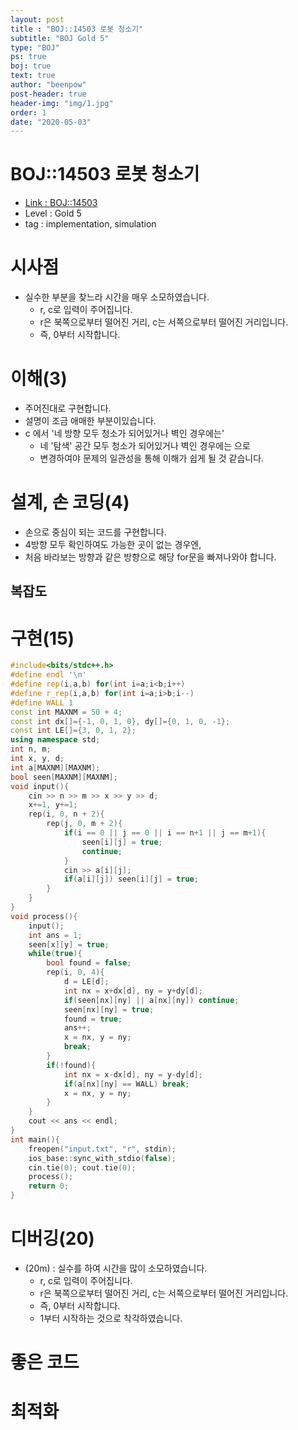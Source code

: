 ```yaml
---
layout: post
title : "BOJ::14503 로봇 청소기"
subtitle: "BOJ Gold 5"
type: "BOJ"
ps: true
boj: true
text: true
author: "beenpow"
post-header: true
header-img: "img/1.jpg"
order: 1
date: "2020-05-03"
---
```

# BOJ::14503 로봇 청소기
- [Link : BOJ::14503](https://www.acmicpc.net/problem/14503)
- Level : Gold 5
- tag : implementation, simulation

# 시사점
- 실수한 부분을 찾느라 시간을 매우 소모하였습니다.
  - r, c로 입력이 주어집니다.
  - r은 북쪽으로부터 떨어진 거리, c는 서쪽으로부터 떨어진 거리입니다.
  - 즉, 0부터 시작합니다.

# 이해(3)
- 주어진대로 구현합니다.
- 설명이 조금 애매한 부분이있습니다.
- c 에서 '네 방향 모두 청소가 되어있거나 벽인 경우에는'
  - 네 '탐색' 공간 모두 청소가 되어있거나 벽인 경우에는 으로
  - 변경하여야 문제의 일관성을 통해 이해가 쉽게 될 것 같습니다.

# 설계, 손 코딩(4)
- 손으로 중심이 되는 코드를 구현합니다.
- 4방향 모두 확인하여도 가능한 곳이 없는 경우엔,
- 처음 바라보는 방향과 같은 방향으로 해당 for문을 빠져나와야 합니다.

## 복잡도


# 구현(15)

```cpp
#include<bits/stdc++.h>
#define endl '\n'
#define rep(i,a,b) for(int i=a;i<b;i++)
#define r_rep(i,a,b) for(int i=a;i>b;i--)
#define WALL 1
const int MAXNM = 50 + 4;
const int dx[]={-1, 0, 1, 0}, dy[]={0, 1, 0, -1};
const int LE[]={3, 0, 1, 2};
using namespace std;
int n, m;
int x, y, d;
int a[MAXNM][MAXNM];
bool seen[MAXNM][MAXNM];
void input(){
    cin >> n >> m >> x >> y >> d;
    x+=1, y+=1;
    rep(i, 0, n + 2){
        rep(j, 0, m + 2){
            if(i == 0 || j == 0 || i == n+1 || j == m+1){
                seen[i][j] = true;
                continue;
            }
            cin >> a[i][j];
            if(a[i][j]) seen[i][j] = true;
        }
    }
}
void process(){
    input();
    int ans = 1;
    seen[x][y] = true;
    while(true){
        bool found = false;
        rep(i, 0, 4){
            d = LE[d];
            int nx = x+dx[d], ny = y+dy[d];
            if(seen[nx][ny] || a[nx][ny]) continue;
            seen[nx][ny] = true;
            found = true;
            ans++;
            x = nx, y = ny;
            break;
        }
        if(!found){
            int nx = x-dx[d], ny = y-dy[d];
            if(a[nx][ny] == WALL) break;
            x = nx, y = ny;
        }
    }
    cout << ans << endl;
}
int main(){
    freopen("input.txt", "r", stdin);
    ios_base::sync_with_stdio(false);
    cin.tie(0); cout.tie(0);
    process();
    return 0;
}
```

# 디버깅(20)
- (20m) : 실수를 하여 시간을 많이 소모하였습니다.
  - r, c로 입력이 주어집니다.
  - r은 북쪽으로부터 떨어진 거리, c는 서쪽으로부터 떨어진 거리입니다.
  - 즉, 0부터 시작합니다.
  - 1부터 시작하는 것으로 착각하였습니다.

# 좋은 코드

# 최적화
